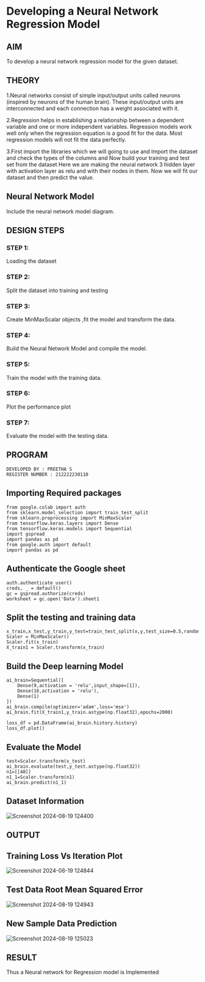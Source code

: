 # Developing a Neural Network Regression Model

## AIM

To develop a neural network regression model for the given dataset.

## THEORY

1.Neural networks consist of simple input/output units called neurons (inspired by neurons of the human brain). These input/output units are interconnected and each connection has a weight associated with it.

2.Regression helps in establishing a relationship between a dependent variable and one or more independent variables. Regression models work well only when the regression equation is a good fit for the data. Most regression models will not fit the data perfectly.

3.First import the libraries which we will going to use and Import the dataset and check the types of the columns and Now build your training and test set from the dataset Here we are making the neural network 3 hidden layer with activation layer as relu and with their nodes in them. Now we will fit our dataset and then predict the value.

## Neural Network Model

Include the neural network model diagram.

## DESIGN STEPS

### STEP 1:

Loading the dataset

### STEP 2:

Split the dataset into training and testing

### STEP 3:

Create MinMaxScalar objects ,fit the model and transform the data.

### STEP 4:

Build the Neural Network Model and compile the model.

### STEP 5:

Train the model with the training data.

### STEP 6:

Plot the performance plot

### STEP 7:

Evaluate the model with the testing data.

## PROGRAM
```
DEVELOPED BY : PREETHA S
REGISTER NUMBER : 212222230110
```

## Importing Required packages
```
from google.colab import auth
from sklearn.model_selection import train_test_split
from sklearn.preprocessing import MinMaxScaler
from tensorflow.keras.layers import Dense
from tensorflow.keras.models import Sequential
import gspread
import pandas as pd
from google.auth import default
import pandas as pd

```
## Authenticate the Google sheet
```
auth.authenticate_user()
creds, _ = default()
gc = gspread.authorize(creds)
worksheet = gc.open('Data').sheet1

```
## Split the testing and training data
```
x_train,x_test,y_train,y_test=train_test_split(x,y,test_size=0.5,random_state=40)
Scaler = MinMaxScaler()
Scaler.fit(x_train)
X_train1 = Scaler.transform(x_train)

```

## Build the Deep learning Model
```
ai_brain=Sequential([
    Dense(9,activation = 'relu',input_shape=[1]),
    Dense(16,activation = 'relu'),
    Dense(1)
])
ai_brain.compile(optimizer='adam',loss='mse')
ai_brain.fit(X_train1,y_train.astype(np.float32),epochs=2000)

loss_df = pd.DataFrame(ai_brain.history.history)
loss_df.plot()
```
## Evaluate the Model
```
test=Scaler.transform(x_test)
ai_brain.evaluate(test,y_test.astype(np.float32))
n1=[[40]]
n1_1=Scaler.transform(n1)
ai_brain.predict(n1_1)
```

## Dataset Information

![Screenshot 2024-08-19 124400](https://github.com/user-attachments/assets/163d2f78-f96d-4867-ad04-75fb0fac5438)


## OUTPUT

## Training Loss Vs Iteration Plot

![Screenshot 2024-08-19 124844](https://github.com/user-attachments/assets/eb2e4379-fa76-40e8-9535-9af9926f1449)

## Test Data Root Mean Squared Error

![Screenshot 2024-08-19 124943](https://github.com/user-attachments/assets/3044b8f1-5af9-4615-8d94-7c9c69830bc1)


## New Sample Data Prediction

![Screenshot 2024-08-19 125023](https://github.com/user-attachments/assets/ccf98b96-8910-4792-9dbc-6c539a3019bf)


## RESULT

Thus a Neural network for Regression model is Implemented
